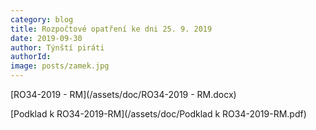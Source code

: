 ```yaml
---
category: blog
title: Rozpočtové opatření ke dni 25. 9. 2019
date: 2019-09-30
author: Týnští piráti
authorId:
image: posts/zamek.jpg
---
```


[RO34-2019 - RM](/assets/doc/RO34-2019 - RM.docx)

[Podklad k RO34-2019-RM](/assets/doc/Podklad k RO34-2019-RM.pdf)
